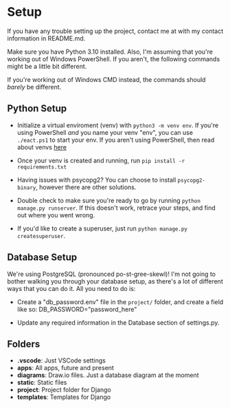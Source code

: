 # Setup

If you have any trouble setting up the project, contact me at with my contact information in README.md.

Make sure you have Python 3.10 installed. Also, I'm assuming that you're working out of Windows PowerShell. If you aren't, the following commands might be a little bit different.

If you're working out of Windows CMD instead, the commands should _barely_ be different.

## Python Setup

- Initialize a virtual enviroment (venv) with `python3 -m venv env`. If you're using PowerShell _and_ you name your venv "env", you can use `./eact.ps1` to start your env. If you aren't using PowerShell, then read about venvs [here](https://docs.python.org/3/library/venv.html)

- Once your venv is created and running, run `pip install -r requirements.txt`

- Having issues with psycopg2? You can choose to install `psycopg2-binary`, however there are other solutions.

- Double check to make sure you're ready to go by running `python manage.py runserver`. If this doesn't work, retrace your steps, and find out where you went wrong.

- If you'd like to create a superuser, just run `python manage.py createsuperuser`.

## Database Setup

We're using PostgreSQL (pronounced po-st-gree-skewl)! I'm not going to bother walking you through your database setup, as there's a lot of different ways that you can do it. All you need to do is:

- Create a "db_password.env" file in the `project/` folder, and create a field like so: DB_PASSWORD="password_here"

- Update any required information in the Database section of settings.py.

## Folders

- **.vscode**: Just VSCode settings
- **apps**: All apps, future and present
- **diagrams**: Draw.io files. Just a database diagram at the moment
- **static**: Static files
- **project**: Project folder for Django
- **templates**: Templates for Django

